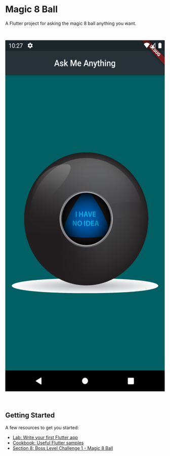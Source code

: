 # Magic 8 Ball

A Flutter project for asking the magic 8 ball anything you want.

<br/>
<p align="start">
  <img width="540" height="1110" src="./screenshots/Screenshot_1.png">
</p>
<br/>

## Getting Started

A few resources to get you started:

- [Lab: Write your first Flutter app](https://flutter.dev/docs/get-started/codelab)
- [Cookbook: Useful Flutter samples](https://flutter.dev/docs/cookbook)
- [Section 8: Boss Level Challenge 1 - Magic 8 Ball](https://github.com/londonappbrewery/Flutter-Course-Resources#section-8-boss-level-challenge-1---magic-8-ball)
